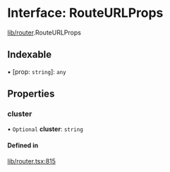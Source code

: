 # Interface: RouteURLProps

[lib/router](../modules/lib_router.md).RouteURLProps

## Indexable

▪ [prop: `string`]: `any`

## Properties

### cluster

• `Optional` **cluster**: `string`

#### Defined in

[lib/router.tsx:815](https://github.com/headlamp-k8s/headlamp/blob/65bfc11e/frontend/src/lib/router.tsx#L815)
